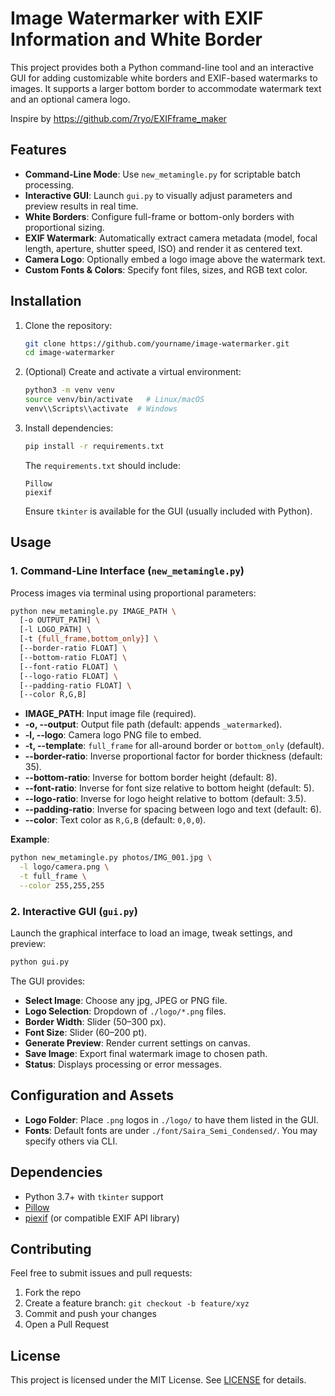 # Image Watermarker with EXIF Information and White Border

This project provides both a Python command-line tool and an interactive GUI for adding customizable white borders and EXIF-based watermarks to images. It supports a larger bottom border to accommodate watermark text and an optional camera logo.

Inspire by https://github.com/7ryo/EXIFframe_maker

## Features

- **Command-Line Mode**: Use `new_metamingle.py` for scriptable batch processing.
- **Interactive GUI**: Launch `gui.py` to visually adjust parameters and preview results in real time.
- **White Borders**: Configure full-frame or bottom-only borders with proportional sizing.
- **EXIF Watermark**: Automatically extract camera metadata (model, focal length, aperture, shutter speed, ISO) and render it as centered text.
- **Camera Logo**: Optionally embed a logo image above the watermark text.
- **Custom Fonts & Colors**: Specify font files, sizes, and RGB text color.

## Installation

1. Clone the repository:
   ```bash
   git clone https://github.com/yourname/image-watermarker.git
   cd image-watermarker
   ```

2. (Optional) Create and activate a virtual environment:
   ```bash
   python3 -m venv venv
   source venv/bin/activate   # Linux/macOS
   venv\\Scripts\\activate  # Windows
   ```

3. Install dependencies:
   ```bash
   pip install -r requirements.txt
   ```

   The `requirements.txt` should include:
   ```text
   Pillow
   piexif
   ```

   Ensure `tkinter` is available for the GUI (usually included with Python).

## Usage

### 1. Command-Line Interface (`new_metamingle.py`)

Process images via terminal using proportional parameters:

```bash
python new_metamingle.py IMAGE_PATH \
  [-o OUTPUT_PATH] \
  [-l LOGO_PATH] \
  [-t {full_frame,bottom_only}] \
  [--border-ratio FLOAT] \
  [--bottom-ratio FLOAT] \
  [--font-ratio FLOAT] \
  [--logo-ratio FLOAT] \
  [--padding-ratio FLOAT] \
  [--color R,G,B]
```

- **IMAGE_PATH**: Input image file (required).
- **-o, --output**: Output file path (default: appends `_watermarked`).
- **-l, --logo**: Camera logo PNG file to embed.
- **-t, --template**: `full_frame` for all-around border or `bottom_only` (default).
- **--border-ratio**: Inverse proportional factor for border thickness (default: 35).
- **--bottom-ratio**: Inverse for bottom border height (default: 8).
- **--font-ratio**: Inverse for font size relative to bottom height (default: 5).
- **--logo-ratio**: Inverse for logo height relative to bottom (default: 3.5).
- **--padding-ratio**: Inverse for spacing between logo and text (default: 6).
- **--color**: Text color as `R,G,B` (default: `0,0,0`).

**Example**:
```bash
python new_metamingle.py photos/IMG_001.jpg \
  -l logo/camera.png \
  -t full_frame \
  --color 255,255,255
```

### 2. Interactive GUI (`gui.py`)

Launch the graphical interface to load an image, tweak settings, and preview:

```bash
python gui.py
```

The GUI provides:

- **Select Image**: Choose any jpg, JPEG or PNG file.
- **Logo Selection**: Dropdown of `./logo/*.png` files.
- **Border Width**: Slider (50–300 px).
- **Font Size**: Slider (60–200 pt).
- **Generate Preview**: Render current settings on canvas.
- **Save Image**: Export final watermark image to chosen path.
- **Status**: Displays processing or error messages.

## Configuration and Assets

- **Logo Folder**: Place `.png` logos in `./logo/` to have them listed in the GUI.
- **Fonts**: Default fonts are under `./font/Saira_Semi_Condensed/`. You may specify others via CLI.

## Dependencies

- Python 3.7+ with `tkinter` support
- [Pillow](https://pypi.org/project/Pillow/)
- [piexif](https://pypi.org/project/piexif/) (or compatible EXIF API library)

## Contributing

Feel free to submit issues and pull requests:
1. Fork the repo
2. Create a feature branch: `git checkout -b feature/xyz`
3. Commit and push your changes
4. Open a Pull Request

## License

This project is licensed under the MIT License. See [LICENSE](./LICENSE) for details.

